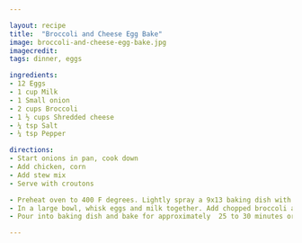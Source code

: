 ```yaml
---

layout: recipe
title:  "Broccoli and Cheese Egg Bake"
image: broccoli-and-cheese-egg-bake.jpg
imagecredit:
tags: dinner, eggs

ingredients:
- 12 Eggs
- 1 cup Milk
- 1 Small onion
- 2 cups Broccoli
- 1 ½ cups Shredded cheese
- ¼ tsp Salt
- ¼ tsp Pepper

directions:
- Start onions in pan, cook down
- Add chicken, corn
- Add stew mix
- Serve with croutons

- Preheat oven to 400 F degrees. Lightly spray a 9x13 baking dish with oil.
- In a large bowl, whisk eggs and milk together. Add chopped broccoli and onions, shredded cheese, and salt and pepper to taste. Mix until well combined.
- Pour into baking dish and bake for approximately  25 to 30 minutes or until eggs are cooked through. Let dish stand for 5 minutes before serving.

---
```

